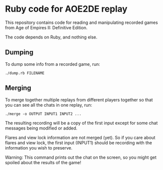 # Ruby code for AOE2DE replay

This repository contains code for reading and manipulating recorded games
from Age of Empires II: Definitive Edition.

The code depends on Ruby, and nothing else.

## Dumping

To dump some info from a recorded game, run:

    ./dump.rb FILENAME


## Merging

To merge together multiple replays from different players together
so that you can see all the chats in one replay, run:

    ./merge -o OUTPUT INPUT1 INPUT2 ...

The resulting recording will be a copy of the first input
except for some chat messages being modified or added.

Flares and view lock information are not merged (yet).
So if you care about flares and view lock, the first input (INPUT1)
should be recording with the information you wish to preserve.

Warning: This command prints out the chat on the screen, so you
might get spoiled about the results of the game!
